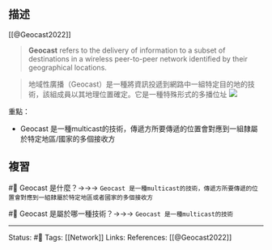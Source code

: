 ## 描述

[[@Geocast2022]]
> **Geocast** refers to the delivery of information to a subset of destinations in a wireless peer-to-peer network identified by their geographical locations.



> 地域性廣播（Geocast）是一種將資訊投遞到網路中一組特定目的地的技術，該組成員以其地理位置確定。它是一種特殊形式的多播位址
![](https://upload.wikimedia.org/wikipedia/commons/thumb/6/6a/Geocast.svg/400px-Geocast.svg.png)




重點：
- Geocast 是一種multicast的技術，傳遞方所要傳遞的位置會對應到一組隸屬於特定地區/國家的多個接收方

## 複習

#🧠 Geocast 是什麼？->->-> `Geocast 是一種multicast的技術，傳遞方所要傳遞的位置會對應到一組隸屬於特定地區或者國家的多個接收方`


#🧠 Geocast 是屬於哪一種技術？->->-> `Geocast 是一種multicast的技術`

---
Status: #🌱 
Tags:
[[Network]]
Links:
References:
[[@Geocast2022]]